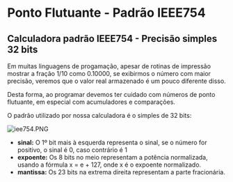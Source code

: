 # Ponto Flutuante - Padrão IEEE754
## Calculadora padrão IEEE754 - Precisão simples 32 bits
Em muitas linguagens de progamação, apesar de rotinas de impressão mostrar a fração 1/10 como 0.10000, se exibirmos o número com maior precisão, veremos que o valor real armazenado é um pouco diferente disso.

Desta forma, ao programar devemos ter cuidado com números de ponto flutuante, em especial com acumuladores e comparações.

O padrão utilizado por nossa calculadora é o simples de 32 bits:

![iee754.PNG](http://dwebkit.esy.es/repositorio/img/iee754.png)

* **sinal:** O 1º bit mais à esquerda representa o sinal, se o número for positivo, o sinal é 0, caso contrário é 1
* **expoente:** Os 8 bits no meio representam a potência normalizada, usando a fórmula x = e + 127, onde x é o expoente normalizado.
* **mantissa:** Os 23 bits na extrema direita representam a parte fracionária.
